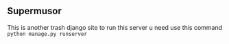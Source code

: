 ## Supermusor
This is another trash django site
to run this server u need use this command
```python manage.py runserver```
